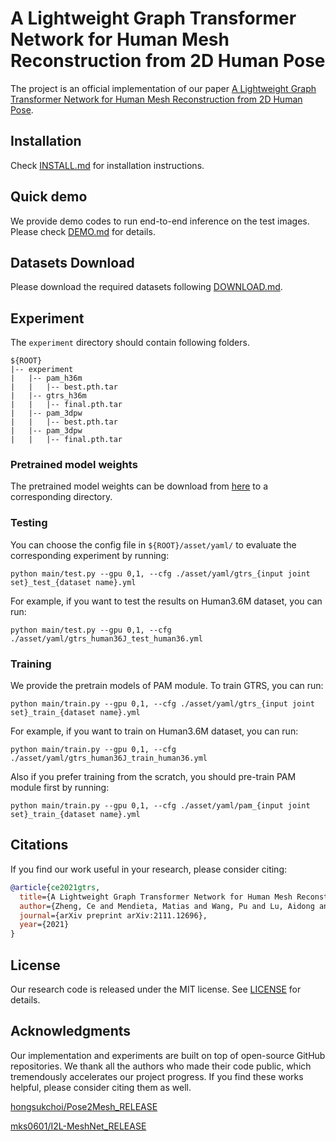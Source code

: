 # A Lightweight Graph Transformer Network for Human Mesh Reconstruction from 2D Human Pose
The project is an official implementation of our paper [A Lightweight Graph Transformer Network for Human Mesh Reconstruction from 2D Human Pose](https://arxiv.org/pdf/2111.12696).

## Installation
Check [INSTALL.md](docs/INSTALL.md) for installation instructions.

## Quick demo
We provide demo codes to run end-to-end inference on the test images. Please check [DEMO.md](docs/DEMO.md) for details.

## Datasets Download
Please download the required datasets following [DOWNLOAD.md](docs/DOWNLOAD.md). 

## Experiment

The `experiment` directory should contain following folders. 
```
${ROOT}  
|-- experiment  
|   |-- pam_h36m
|   |   |-- best.pth.tar
|   |-- gtrs_h36m
|   |   |-- final.pth.tar
|   |-- pam_3dpw
|   |   |-- best.pth.tar
|   |-- pam_3dpw
|   |   |-- final.pth.tar
```

### Pretrained model weights
The pretrained model weights can be download from [here](https://knightsucfedu39751-my.sharepoint.com/:u:/g/personal/cezheng_knights_ucf_edu/EW6qsiX41ftMl4b8RPvhg5gBlBRmgbFarD9H0t1DkJuu1g?e=ZcQD4H) to a corresponding directory.

### Testing

You can choose the config file in `${ROOT}/asset/yaml/` to evaluate the corresponding experiment by running: 

```
python main/test.py --gpu 0,1, --cfg ./asset/yaml/gtrs_{input joint set}_test_{dataset name}.yml
```

For example, if you want to test the results on Human3.6M dataset, you can run:

```
python main/test.py --gpu 0,1, --cfg ./asset/yaml/gtrs_human36J_test_human36.yml
```

### Training
We provide the pretrain models of PAM module. To train GTRS, you can run: 

```
python main/train.py --gpu 0,1, --cfg ./asset/yaml/gtrs_{input joint set}_train_{dataset name}.yml
```

For example, if you want to train on Human3.6M dataset, you can run:

```
python main/train.py --gpu 0,1, --cfg ./asset/yaml/gtrs_human36J_train_human36.yml
```

Also if you prefer training from the scratch, you should pre-train PAM module first by running:

```
python main/train.py --gpu 0,1, --cfg ./asset/yaml/pam_{input joint set}_train_{dataset name}.yml
```

## Citations
If you find our work useful in your research, please consider citing:

```bibtex
@article{ce2021gtrs,
  title={A Lightweight Graph Transformer Network for Human Mesh Reconstruction from 2D Human Pose},
  author={Zheng, Ce and Mendieta, Matias and Wang, Pu and Lu, Aidong and Chen, Chen},
  journal={arXiv preprint arXiv:2111.12696},
  year={2021}
}
```


## License

Our research code is released under the MIT license. See [LICENSE](LICENSE) for details. 



## Acknowledgments

Our implementation and experiments are built on top of open-source GitHub repositories. We thank all the authors who made their code public, which tremendously accelerates our project progress. If you find these works helpful, please consider citing them as well.

[hongsukchoi/Pose2Mesh_RELEASE](https://github.com/hongsukchoi/Pose2Mesh_RELEASE) 

[mks0601/I2L-MeshNet_RELEASE](https://github.com/mks0601/I2L-MeshNet_RELEASE) 



